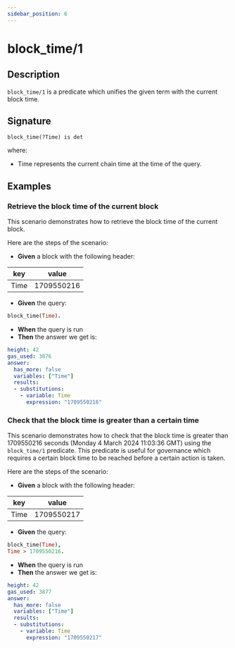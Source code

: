 ```yaml
---
sidebar_position: 6
---
```

[//]: # (This file is auto-generated. Please do not modify it yourself.)

# block_time/1

## Description

`block_time/1` is a predicate which unifies the given term with the current block time.

## Signature

```text
block_time(?Time) is det
```

where:

- Time represents the current chain time at the time of the query.

## Examples

### Retrieve the block time of the current block

This scenario demonstrates how to retrieve the block time of the current block.

Here are the steps of the scenario:

- **Given** a block with the following header:

| key | value |
| --- | ----- |
| Time | 1709550216 |

- **Given** the query:

```  prolog
block_time(Time).
```

- **When** the query is run
- **Then** the answer we get is:

```  yaml
height: 42
gas_used: 3876
answer:
  has_more: false
  variables: ["Time"]
  results:
  - substitutions:
    - variable: Time
      expression: "1709550216"
```

### Check that the block time is greater than a certain time

This scenario demonstrates how to check that the block time is greater than 1709550216 seconds (Monday 4 March 2024 11:03:36 GMT)
using the `block_time/1` predicate. This predicate is useful for governance which requires a certain block time to be
reached before a certain action is taken.

Here are the steps of the scenario:

- **Given** a block with the following header:

| key | value |
| --- | ----- |
| Time | 1709550217 |

- **Given** the query:

```  prolog
block_time(Time),
Time > 1709550216.
```

- **When** the query is run
- **Then** the answer we get is:

```  yaml
height: 42
gas_used: 3877
answer:
  has_more: false
  variables: ["Time"]
  results:
  - substitutions:
    - variable: Time
      expression: "1709550217"
```
